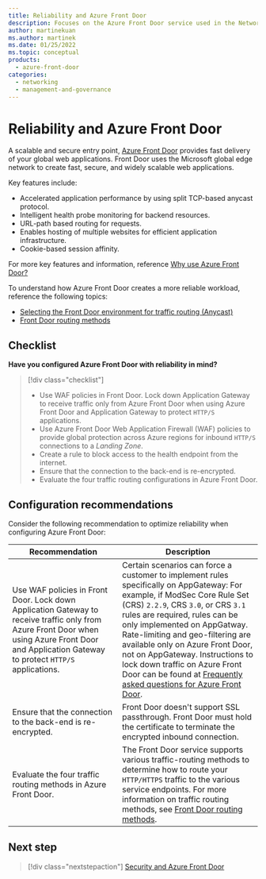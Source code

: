 ```yaml
---
title: Reliability and Azure Front Door
description: Focuses on the Azure Front Door service used in the Networking solution to provide best-practice and configuration recommendations related to Reliability.
author: martinekuan
ms.author: martinek
ms.date: 01/25/2022
ms.topic: conceptual
products:
  - azure-front-door
categories:
  - networking
  - management-and-governance
---
```


# Reliability and Azure Front Door

A scalable and secure entry point, [Azure Front Door](/azure/frontdoor/) provides fast delivery of your global web applications. Front Door uses the Microsoft global edge network to create fast, secure, and widely scalable web applications.

Key features include:

- Accelerated application performance by using split TCP-based anycast protocol.
- Intelligent health probe monitoring for backend resources.
- URL-path based routing for requests.
- Enables hosting of multiple websites for efficient application infrastructure.
- Cookie-based session affinity.

For more key features and information, reference [Why use Azure Front Door?](/azure/frontdoor/front-door-overview#why-use-azure-front-door)

To understand how Azure Front Door creates a more reliable workload, reference the following topics:

- [Selecting the Front Door environment for traffic routing (Anycast)](/azure/frontdoor/front-door-routing-architecture#selecting-the-front-door-environment-for-traffic-routing-anycast)
- [Front Door routing methods](/azure/frontdoor/front-door-routing-methods)

## Checklist

**Have you configured Azure Front Door with reliability in mind?**

> [!div class="checklist"]
> - Use WAF policies in Front Door. Lock down Application Gateway to receive traffic only from Azure Front Door when using Azure Front Door and Application Gateway to protect `HTTP/S` applications.
> - Use Azure Front Door Web Application Firewall (WAF) policies to provide global protection across Azure regions for inbound `HTTP/S` connections to a *Landing Zone*.
> - Create a rule to block access to the health endpoint from the internet.
> - Ensure that the connection to the back-end is re-encrypted.
> - Evaluate the four traffic routing configurations in Azure Front Door.

## Configuration recommendations

Consider the following recommendation to optimize reliability when configuring Azure Front Door:

|Recommendation|Description|
|--------------|-----------|
|Use WAF policies in Front Door. Lock down Application Gateway to receive traffic only from Azure Front Door when using Azure Front Door and Application Gateway to protect `HTTP/S` applications.|Certain scenarios can force a customer to implement rules specifically on AppGateway: For example, if ModSec Core Rule Set (CRS) `2.2.9`, CRS `3.0`, or CRS `3.1` rules are required, rules can be only implemented on AppGatway. Rate-limiting and geo-filtering are available only on Azure Front Door, not on AppGateway. Instructions to lock down traffic on Azure Front Door can be found at [Frequently asked questions for Azure Front Door](/azure/frontdoor/front-door-faq#how-do-i-lock-down-the-access-to-my-backend-to-only-azure-front-door-).|
|Ensure that the connection to the back-end is re-encrypted.|Front Door doesn't support SSL passthrough. Front Door must hold the certificate to terminate the encrypted inbound connection.| For more information on End-to-End TLS encryption, see [/azure/frontdoor/end-to-end-tls?pivots=front-door-standard-premium#end-to-end-tls-encryption]
|Evaluate the four traffic routing methods in Azure Front Door.|The Front Door service supports various traffic-routing methods to determine how to route your `HTTP/HTTPS` traffic to the various service endpoints. For more information on traffic routing methods, see [Front Door routing methods](/azure/frontdoor/routing-methods).|

## Next step

> [!div class="nextstepaction"]
> [Security and Azure Front Door](security.md)

